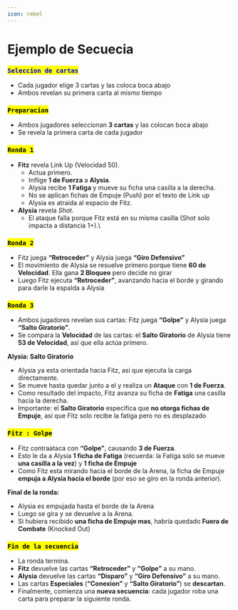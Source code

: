 ```yaml
---
icon: rebel
---
```


# Ejemplo de Secuecia

### <mark style="color:blue;">`Seleccion de cartas`</mark>

* Cada jugador elige 3 cartas y las coloca boca abajo
* Ambos revelan su primera carta al mismo tiempo



### <mark style="color:$info;">`Preparacion`</mark>

* Ambos jugadores seleccionan **3 cartas** y las colocan boca abajo
* Se revela la primera carta de cada jugador

### <mark style="color:$info;">`Ronda 1`</mark>

* **Fitz** revela Link Up (Velocidad 50).
  * Actua primero.
  * Inflige **1 de Fuerza** a **Alysia**.
  * Alysia recibe **1 Fatiga** y mueve su ficha una casilla a la derecha.
  * No se aplican fichas de Empuje (Push) por el texto de Link up
  * Alysia es atraida al espacio de Fitz.
* **Alysia** revela _Shot_.
  * El ataque falla porque Fitz está en su misma casilla (Shot solo impacta a distancia 1+).\


### <mark style="color:$info;">`Ronda 2`</mark>

* Fitz juega **“Retroceder”** y Alysia juega **“Giro Defensivo”**
* El movimiento de Alysia se resuelve primero porque tiene **60 de Velocidad**. Ella gana **2 Bloqueo** pero decide no girar
* Luego Fitz ejecuta **“Retroceder”**, avanzando hacia el borde y girando para darle la espalda a Alysia

### <mark style="color:$info;">`Ronda 3`</mark>

* Ambos jugadores revelan sus cartas: Fitz juega **“Golpe”** y Alysia juega **“Salto Giratorio”**.
* Se compara la **Velocidad** de las cartas: el **Salto Giratorio** de Alysia tiene **53 de Velocidad**, así que ella actúa primero.

**Alysia: Salto Giratorio**

* Alysia ya esta orientada hacia Fitz, asi que ejecuta la carga directamente.
* Se mueve hasta quedar junto a el y realiza un **Ataque** con **1 de Fuerza**.
* Como resultado del impacto, Fitz avanza su ficha de **Fatiga** una casilla hacia la derecha.
* Importante: el **Salto Giratorio** especifica que **no otorga fichas de Empuje**, asi que Fitz solo recibe la fatiga pero no es desplazado

### <mark style="color:$info;">`Fitz : Golpe`</mark>

* Fitz contraataca con **“Golpe”**, causando **3 de Fuerza**.
* Esto le da a Alysia **1 ficha de Fatiga** (recuerda: la Fatiga solo se mueve **una casilla a la vez**) y **1 ficha de Empuje**
* Como Fitz esta mirando hacia el borde de la Arena, la ficha de Empuje **empuja a Alysia hacia el borde** (por eso se giro en la ronda anterior).

**Final de la ronda:**

* Alysia es empujada hasta el borde de la Arena
* Luego se gira y se devuelve a la Arena.
* Si hubiera recibido **una ficha de Empuje mas**, habría quedado **Fuera de Combate** (Knocked Out)

### <mark style="color:$info;">`Fin de la secuencia`</mark>

* La ronda termina.
* **Fitz** devuelve las cartas **“Retroceder”** y **“Golpe”** a su mano.
* **Alysia** devuelve las cartas **“Disparo”** y **“Giro Defensivo”** a su mano.
* Las cartas **Especiales** (**“Conexion”** y **“Salto Giratorio”**) se **descartan**.
* Finalmente, comienza una **nueva secuencia**: cada jugador roba una carta para preparar la siguiente ronda.

